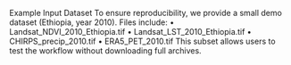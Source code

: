 Example Input Dataset
To ensure reproducibility, we provide a small demo dataset (Ethiopia, year 2010). Files include:
•	Landsat_NDVI_2010_Ethiopia.tif
•	Landsat_LST_2010_Ethiopia.tif
•	CHIRPS_precip_2010.tif
•	ERA5_PET_2010.tif
This subset allows users to test the workflow without downloading full archives.
